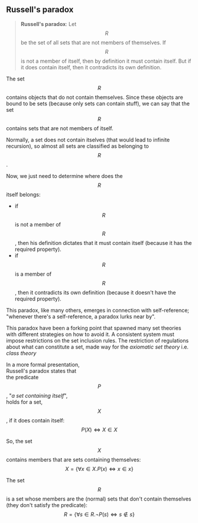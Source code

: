 ## Russell's paradox

> **Russell's paradox**: Let $$R$$ be the set of all sets that are not members of themselves. If $$R$$ is not a member of itself, then by definition it must contain itself. But if it does contain itself, then it contradicts its own definition.

The set $$R$$ contains objects that do not contain themselves. Since these objects are bound to be sets (because only sets can contain stuff), we can say that the set $$R$$ contains sets that are not members of itself.

Normally, a set does not contain itselves (that would lead to infinite recursion), so almost all sets are classified as belonging to $$R$$.

Now, we just need to determine where does the $$R$$ itself belongs:
- if $$R$$ is not a member of $$R$$, then his definition dictates that it must contain itself (because it has the required property).
- if $$R$$ is a member of $$R$$, then it contradicts its own definition (because it doesn't have the required property).

This paradox, like many others, emerges in connection with self-reference; "whenever there's a self-reference, a paradox lurks near by". 

This paradox have been a forking point that spawned many set theories with different strategies on how to avoid it. A consistent system must impose restrictions on the set inclusion rules. The restriction of regulations about what can constitute a set, made way for the *axiomatic set theory* i.e. *class theory*


In a more formal presentation,    
Russell's paradox states that    
the predicate $$P$$, "*a set containing itself*",    
holds for a set, $$X$$, if it does contain itself:   
$$P(X) \iff X \in X$$

So, the set $$X$$ contains members that are sets containing themselves:   
$$X = \{\forall x \in X.P(x) \iff x \in x \}$$

The set $$R$$ is a set whose members are the (normal) sets that don't contain themselves (they don't satisfy the predicate):    
$$R = \{\forall s \in R. ¬P(s) \iff s \not\in s\}$$
